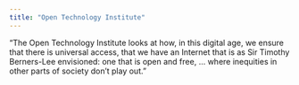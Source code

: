 ```yaml
---
title: "Open Technology Institute"
---
```


“The Open Technology Institute looks at how, in this digital age, we ensure that there is universal access, that we have an Internet that is as Sir Timothy Berners-Lee envisioned: one that is open and free, ... where inequities in other parts of society don’t play out.”

